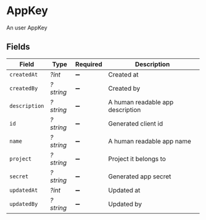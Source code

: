 # AppKey

An user AppKey


## Fields

| Field                            | Type                             | Required                         | Description                      |
| -------------------------------- | -------------------------------- | -------------------------------- | -------------------------------- |
| `createdAt`                      | *?int*                           | :heavy_minus_sign:               | Created at                       |
| `createdBy`                      | *?string*                        | :heavy_minus_sign:               | Created by                       |
| `description`                    | *?string*                        | :heavy_minus_sign:               | A human readable app description |
| `id`                             | *?string*                        | :heavy_minus_sign:               | Generated client id              |
| `name`                           | *?string*                        | :heavy_minus_sign:               | A human readable app name        |
| `project`                        | *?string*                        | :heavy_minus_sign:               | Project it belongs to            |
| `secret`                         | *?string*                        | :heavy_minus_sign:               | Generated app secret             |
| `updatedAt`                      | *?int*                           | :heavy_minus_sign:               | Updated at                       |
| `updatedBy`                      | *?string*                        | :heavy_minus_sign:               | Updated by                       |